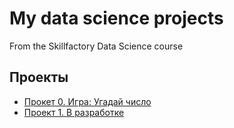 # My data science projects
From the Skillfactory Data Science course

## Проекты

* [Прокет 0. Игра: Угадай число](https://github.com/Antipin-E-L/begin_repository/tree/Main_branch/Project%200)
* [Проект 1. В разработке]()
